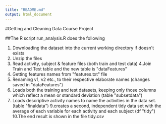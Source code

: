 ```yaml
---
title: "README.md"
output: html_document
---
```

#Getting and Cleaning Data Course Project

##The R script run_analysis.R does the following 
1. Downloading the dataset into the current working directory if doesn't exists 
2. Unzip the files
 3. Read activity, subject & feature files (both train and test data)
 4.Join Train and Test table and the new table is "dataFeatures"
 5. Getting features names from "features.txt" file 
 6. Renaming v1, v2 etc., to their respective elaborate names (changes saved in "dataFeatures")
 7. Loads both the training and test datasets, keeping only those columns which reflect a mean or standard deviation (table "subsetdata")
 8. Loads descriptive activity names to name the activities in the data set.(table "finaldata")
 9.creates a second, independent tidy data set with the average of each variable for each activity and each subject (df "tidy")
 10.The end result is shown in the file tidy.csv
 


